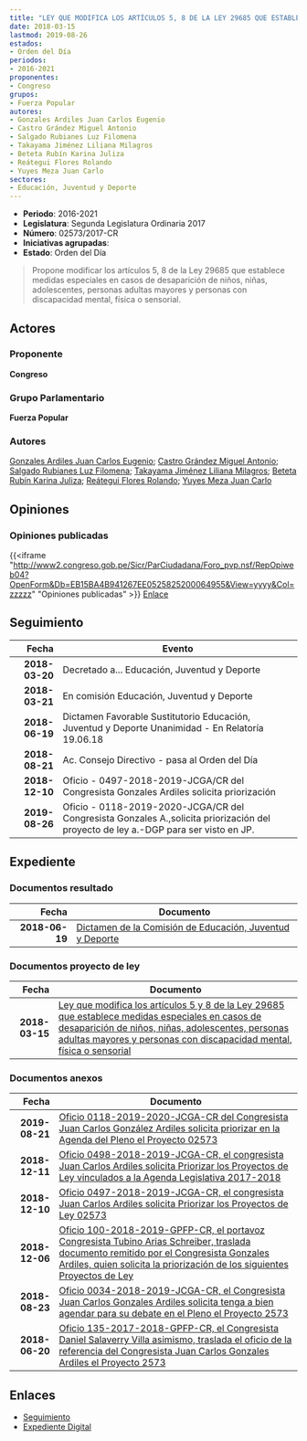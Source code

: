```yaml
---
title: "LEY QUE MODIFICA LOS ARTÍCULOS 5, 8 DE LA LEY 29685 QUE ESTABLECE MEDIDAS ESPECIALES EN CASOS DE DESAPARICIÓN DE NIÑOS, NIÑAS, ADOLESCENTES, PERSONAS ADULTA MAYORES Y PERSONAS CON DISCAPACIDAD MENTAL, FISICA O SENSORIAL"
date: 2018-03-15
lastmod: 2019-08-26
estados:
- Orden del Día
periodos:
- 2016-2021
proponentes:
- Congreso
grupos:
- Fuerza Popular
autores:
- Gonzales Ardiles Juan Carlos Eugenio
- Castro Grández Miguel Antonio
- Salgado Rubianes Luz Filomena
- Takayama Jiménez Liliana Milagros
- Beteta Rubín Karina Juliza
- Reátegui Flores Rolando
- Yuyes Meza Juan Carlo
sectores:
- Educación, Juventud y Deporte
---
```

- **Periodo**: 2016-2021
- **Legislatura**: Segunda Legislatura Ordinaria 2017
- **Número**: 02573/2017-CR
- **Iniciativas agrupadas**: 
- **Estado**: Orden del Día

> Propone modificar los artículos 5, 8 de la Ley 29685 que establece medidas especiales en casos de desaparición de niños, niñas, adolescentes, personas adultas mayores y personas con discapacidad mental, física o sensorial.


## Actores

### Proponente

**Congreso**

### Grupo Parlamentario

**Fuerza Popular**

### Autores

[Gonzales Ardiles Juan Carlos Eugenio](mailto:mailto:jgonzalesa@congreso.gob.pe); [Castro Grández Miguel Antonio](mailto:mailto:macastro@congreso.gob.pe); [Salgado Rubianes Luz Filomena](mailto:mailto:lsalgado@congreso.gob.pe); [Takayama Jiménez Liliana Milagros](mailto:mailto:ltakayama@congreso.gob.pe); [Beteta Rubín Karina Juliza](mailto:mailto:kbeteta@congreso.gob.pe); [Reátegui Flores Rolando](mailto:mailto:rreategui@congreso.gob.pe); [Yuyes Meza Juan Carlo](mailto:mailto:jyuyes@congreso.gob.pe)

## Opiniones

### Opiniones publicadas

{{<iframe "http://www2.congreso.gob.pe/Sicr/ParCiudadana/Foro_pvp.nsf/RepOpiweb04?OpenForm&Db=EB15BA4B941267EE0525825200064955&View=yyyy&Col=zzzzz" "Opiniones publicadas" >}}
[Enlace](http://www2.congreso.gob.pe/Sicr/ParCiudadana/Foro_pvp.nsf/RepOpiweb04?OpenForm&Db=EB15BA4B941267EE0525825200064955&View=yyyy&Col=zzzzz)


## Seguimiento

| Fecha | Evento |
|------:|--------|
| **2018-03-20** | Decretado a... Educación, Juventud y Deporte |
| **2018-03-21** | En comisión Educación, Juventud y Deporte |
| **2018-06-19** | Dictamen Favorable Sustitutorio Educación, Juventud y Deporte Unanimidad - En Relatoría 19.06.18 |
| **2018-08-21** | Ac. Consejo Directivo - pasa al Orden del Día |
| **2018-12-10** | Oficio - 0497-2018-2019-JCGA/CR del Congresista Gonzales Ardiles solicita priorización |
| **2019-08-26** | Oficio - 0118-2019-2020-JCGA/CR del Congresista Gonzales A.,solicita priorización del proyecto de ley a.-DGP para ser visto en JP. |

## Expediente

### Documentos resultado

| Fecha | Documento |
|------:|-----------|
| **2018-06-19** | [Dictamen de la Comisión de Educación, Juventud y Deporte](http://www.leyes.congreso.gob.pe/Documentos/2016_2021/Dictamenes/Proyectos_de_Ley/02573DC10MAY20180619.pdf) |

### Documentos proyecto de ley

| Fecha | Documento |
|------:|-----------|
| **2018-03-15** | [Ley que modifica los artículos 5 y 8 de la Ley 29685 que establece medidas especiales en casos de desaparición de niños, niñas, adolescentes, personas adultas mayores y personas con discapacidad mental, física o sensorial](http://www.leyes.congreso.gob.pe/Documentos/2016_2021/Proyectos_de_Ley_y_de_Resoluciones_Legislativas/PL0257320180315.pdf) |

### Documentos anexos

| Fecha | Documento |
|------:|-----------|
| **2019-08-21** | [Oficio 0118-2019-2020-JCGA-CR del Congresista Juan Carlos González Ardiles solicita priorizar en la Agenda del Pleno el Proyecto 02573](http://www.leyes.congreso.gob.pe/Documentos/2016_2021/Oficios/Congresistas/OFICIO-0118-2019-2020-JCGA-CR.pdf) |
| **2018-12-11** | [Oficio 0498-2018-2019-JCGA-CR, el congresista Juan Carlos Ardiles solicita Priorizar los Proyectos de Ley vinculados a la Agenda Legislativa 2017-2018](http://www.leyes.congreso.gob.pe/Documentos/2016_2021/Oficios/Congresistas/OFICIO-0498-2018-2019-JCGA-CR.pdf) |
| **2018-12-10** | [Oficio 0497-2018-2019-JCGA-CR, el congresista Juan Carlos Ardiles solicita Priorizar los Proyectos de Ley 02573](http://www.leyes.congreso.gob.pe/Documentos/2016_2021/Oficios/Congresistas/OFICIO-0497-2018-2019-JCGA-CR.pdf) |
| **2018-12-06** | [Oficio 100-2018-2019-GPFP-CR, el portavoz Congresista Tubino Arias Schreiber, traslada documento remitido por el Congresista Gonzales Ardiles, quien solicita la priorización de los siguientes Proyectos de Ley](http://www.leyes.congreso.gob.pe/Documentos/2016_2021/Oficios/Grupos_Parlamentarios/OFICIO-100-2018-2019-GPFP-CR.pdf) |
| **2018-08-23** | [Oficio 0034-2018-2019-JCGA-CR, el Congresista Juan Carlos Gonzales Ardiles solicita tenga a bien agendar para su debate en el Pleno el Proyecto 2573](http://www.leyes.congreso.gob.pe/Documentos/2016_2021/Oficios/Congresistas/OFICIO-0034-2018-2019-JCGA-CR.pdf) |
| **2018-06-20** | [Oficio 135-2017-2018-GPFP-CR, el Congresista Daniel Salaverry Villa asimismo, traslada el oficio de la referencia del Congresista Juan Carlos Gonzales Ardiles el Proyecto 2573](http://www.leyes.congreso.gob.pe/Documentos/2016_2021/Oficios/Congresistas/OFICIO-135-2017-2018-GPFP.pdf) |

## Enlaces

- [Seguimiento](http://www2.congreso.gob.pe/Sicr/TraDocEstProc/CLProLey2016.nsf/f7fff46988ca05b1052578e100829cc7/ed1770ec2610083305258251007c9afa?OpenDocument)
- [Expediente Digital](http://www2.congreso.gob.pe/Sicr/TraDocEstProc/CLProLey2016.nsf/f7fff46988ca05b1052578e100829cc7/ed1770ec2610083305258251007c9afa?OpenDocument&Click=05257FB7005EB655.eb71d0cf91d8294e05256cdf006b5706/$Body/0.1C6C)

